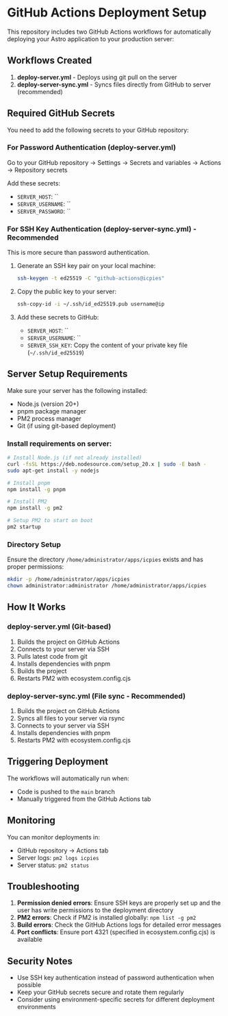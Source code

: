 # GitHub Actions Deployment Setup

This repository includes two GitHub Actions workflows for automatically deploying your Astro application to your production server:

## Workflows Created

1. **deploy-server.yml** - Deploys using git pull on the server
2. **deploy-server-sync.yml** - Syncs files directly from GitHub to server (recommended)

## Required GitHub Secrets

You need to add the following secrets to your GitHub repository:

### For Password Authentication (deploy-server.yml)
Go to your GitHub repository → Settings → Secrets and variables → Actions → Repository secrets

Add these secrets:
- `SERVER_HOST`: ``
- `SERVER_USERNAME`: ``
- `SERVER_PASSWORD`: ``

### For SSH Key Authentication (deploy-server-sync.yml) - Recommended
This is more secure than password authentication.

1. Generate an SSH key pair on your local machine:
   ```bash
   ssh-keygen -t ed25519 -C "github-actions@icpies"
   ```

2. Copy the public key to your server:
   ```bash
   ssh-copy-id -i ~/.ssh/id_ed25519.pub username@ip
   ```

3. Add these secrets to GitHub:
   - `SERVER_HOST`: ``
   - `SERVER_USERNAME`: ``
   - `SERVER_SSH_KEY`: Copy the content of your private key file (`~/.ssh/id_ed25519`)

## Server Setup Requirements

Make sure your server has the following installed:
- Node.js (version 20+)
- pnpm package manager
- PM2 process manager
- Git (if using git-based deployment)

### Install requirements on server:
```bash
# Install Node.js (if not already installed)
curl -fsSL https://deb.nodesource.com/setup_20.x | sudo -E bash -
sudo apt-get install -y nodejs

# Install pnpm
npm install -g pnpm

# Install PM2
npm install -g pm2

# Setup PM2 to start on boot
pm2 startup
```

### Directory Setup
Ensure the directory `/home/administrator/apps/icpies` exists and has proper permissions:
```bash
mkdir -p /home/administrator/apps/icpies
chown administrator:administrator /home/administrator/apps/icpies
```

## How It Works

### deploy-server.yml (Git-based)
1. Builds the project on GitHub Actions
2. Connects to your server via SSH
3. Pulls latest code from git
4. Installs dependencies with pnpm
5. Builds the project
6. Restarts PM2 with ecosystem.config.cjs

### deploy-server-sync.yml (File sync - Recommended)
1. Builds the project on GitHub Actions
2. Syncs all files to your server via rsync
3. Connects to your server via SSH
4. Installs dependencies with pnpm
5. Restarts PM2 with ecosystem.config.cjs

## Triggering Deployment

The workflows will automatically run when:
- Code is pushed to the `main` branch
- Manually triggered from the GitHub Actions tab

## Monitoring

You can monitor deployments in:
- GitHub repository → Actions tab
- Server logs: `pm2 logs icpies`
- Server status: `pm2 status`

## Troubleshooting

1. **Permission denied errors**: Ensure SSH keys are properly set up and the user has write permissions to the deployment directory
2. **PM2 errors**: Check if PM2 is installed globally: `npm list -g pm2`
3. **Build errors**: Check the GitHub Actions logs for detailed error messages
4. **Port conflicts**: Ensure port 4321 (specified in ecosystem.config.cjs) is available

## Security Notes

- Use SSH key authentication instead of password authentication when possible
- Keep your GitHub secrets secure and rotate them regularly
- Consider using environment-specific secrets for different deployment environments
